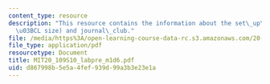 ```yaml
---
content_type: resource
description: "This resource contains the information about the set\_up\_IVTs (40\_\
  \u03BCL size) and journal\_club."
file: /media/https%3A/open-learning-course-data-rc.s3.amazonaws.com/20-109-laboratory-fundamentals-in-biological-engineering-spring-2010/d867998b5e5a4fef939d99a3b3e23e1a_MIT20_109S10_labpre_m1d6.pdf
file_type: application/pdf
resourcetype: Document
title: MIT20_109S10_labpre_m1d6.pdf
uid: d867998b-5e5a-4fef-939d-99a3b3e23e1a
---
```

